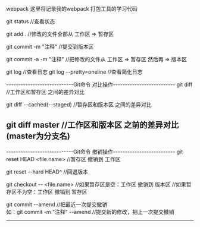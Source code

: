 webpack
这里将记录我的webpack 打包工具的学习代码 

git status 	//查看状态

git add . 	//修改的文件全部从 工作区 => 暂存区

git commit -m "注释"	//提交到版本区

git commit -a -m "注释"		//把修改的文件从 工作区 => 暂存区 然后再 => 版本区


git log 	//查看日志
git log --pretty=oneline	//查看简化日志

----------------------------Git命令 对比操作--------------------------
git diff	//工作区和暂存区 之间的差异对比

git diff --cached(--staged) //暂存区和版本区 之间的差异对比

git diff master		//工作区和版本区 之前的差异对比	(master为分支名)
----------------------------------------------------------------------


----------------------------Git命令 撤销操作--------------------------
git reset HEAD <file.name> 		//暂存区 撤销到 工作区

git reset --hard HEAD^ 			//回退版本

git checkout -- <file.name> 	//如果暂存区是空：工作区 撤销到 版本区 
								//如果暂存区不为空：工作区 撤销到 暂存区	

git commit --amend				//把最近一次提交撤销  
如：git commit -m "注释" --amend    //提交新的修改，把上一次提交撤销


----------------------------------------------------------------------